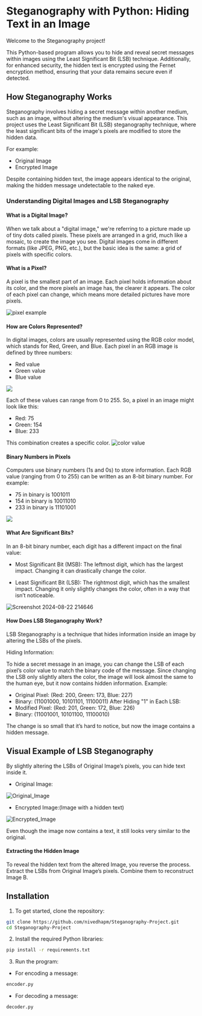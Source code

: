 
# Steganography with Python: Hiding Text in an Image

Welcome to the Steganography project! 

This Python-based program allows you to hide and reveal secret messages within images using the Least Significant Bit (LSB) technique. Additionally, for enhanced security, the hidden text is encrypted using the Fernet encryption method, ensuring that your data remains secure even if detected.


## How Steganography Works

Steganography involves hiding a secret message within another medium, such as an image, without altering the medium's visual appearance. This project uses the Least Significant Bit (LSB) steganography technique, where the least significant bits of the image's pixels are modified to store the hidden data.

For example:

- Original Image
- Encrypted Image

Despite containing hidden text, the image appears identical to the original, making the hidden message undetectable to the naked eye.

### Understanding Digital Images and LSB Steganography

#### What is a Digital Image?

When we talk about a "digital image," we're referring to a picture made up of tiny dots called pixels. These pixels are arranged in a grid, much like a mosaic, to create the image you see. Digital images come in different formats (like JPEG, PNG, etc.), but the basic idea is the same: a grid of pixels with specific colors.

#### What is a Pixel?

A pixel is the smallest part of an image. Each pixel holds information about its color, and the more pixels an image has, the clearer it appears. The color of each pixel can change, which means more detailed pictures have more pixels.

![pixel example](https://github.com/user-attachments/assets/bfb9b330-974c-4b00-a720-31f42d78358d)

#### How are Colors Represented?

In digital images, colors are usually represented using the RGB color model, which stands for Red, Green, and Blue. Each pixel in an RGB image is defined by three numbers:

- Red value
- Green value
- Blue value

![](https://cdn-images-1.medium.com/max/2000/1*tcTa2Cst3FXkDpxTg-_1mA.jpeg)

Each of these values can range from 0 to 255. So, a pixel in an image might look like this:

- Red: 75
- Green: 154
- Blue: 233

This combination creates a specific color.
![color value](https://github.com/user-attachments/assets/94ac11f3-6769-4348-9bc8-be21146d2c0c)


#### Binary Numbers in Pixels

Computers use binary numbers (1s and 0s) to store information. Each RGB value (ranging from 0 to 255) can be written as an 8-bit binary number. For example:

- 75 in binary is 1001011
- 154 in binary is 10011010
- 233 in binary is 11101001
  
![](https://cdn-images-1.medium.com/max/2000/1*Mt3yDPhS3aq_spPfWTW9BA.png)


#### What Are Significant Bits?

In an 8-bit binary number, each digit has a different impact on the final value:

- Most Significant Bit (MSB): The leftmost digit, which has the largest impact. Changing it can drastically change the color.

- Least Significant Bit (LSB): The rightmost digit, which has the smallest impact. Changing it only slightly changes the color, often in a way that isn’t noticeable.

![Screenshot 2024-08-22 214646](https://github.com/user-attachments/assets/88739052-e7f7-4be3-83c2-a4dc7222ace2)

#### How Does LSB Steganography Work?

LSB Steganography is a technique that hides information inside an image by altering the LSBs of the pixels.

Hiding Information:

To hide a secret message in an image, you can change the LSB of each pixel’s color value to match the binary code of the message.
Since changing the LSB only slightly alters the color, the image will look almost the same to the human eye, but it now contains hidden information.
Example:

- Original Pixel: (Red: 200, Green: 173, Blue: 227)
- Binary: (11001000, 10101101, 11100011)
After Hiding "1" in Each LSB:
- Modified Pixel: (Red: 201, Green: 172, Blue: 226)
- Binary: (11001001, 10101100, 11100010)

The change is so small that it’s hard to notice, but now the image contains a hidden message.

## Visual Example of LSB Steganography


By slightly altering the LSBs of Original Image’s pixels, you can hide text inside it.

- Original Image:

![Original_Image](https://github.com/user-attachments/assets/c11dac50-1e9e-4a51-b09a-0c195c28c276)


- Encrypted Image:(Image with a hidden text)

![Encrypted_Image](https://github.com/user-attachments/assets/eb1eed12-da3c-4dcc-82a3-1da748db67f7)

Even though the image now contains a text, it still looks very similar to the original.

#### Extracting the Hidden Image

To reveal the hidden text from the altered Image, you reverse the process.
Extract the LSBs from Original Image’s pixels. Combine them to reconstruct Image B.
## Installation

1. To get started, clone the repository:

```bash
git clone https://github.com/nivedhapm/Steganography-Project.git
cd Steganography-Project
```
2. Install the required Python libraries:

```bash
pip install -r requirements.txt
```    
3. Run the program:
- For encoding a message:
```bash
encoder.py
``` 
- For decoding a message:
```bash
decoder.py
``` 

